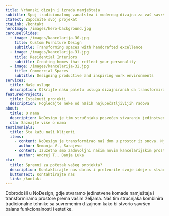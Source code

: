 ```yaml
---
title: Vrhunski dizajn i izrada namještaja
subtitle: Spoj tradicionalnog zanatstva i modernog dizajna za vaš savršen prostor
ctaText: Započnite svoj projekat
ctaLink: /kontakt
heroImage: /images/hero-background.jpg
carouselSlides:
  - image: /images/kancelarija-30.jpg
    title: Custom Furniture Design
    subtitle: Transforming spaces with handcrafted excellence
  - image: /images/kancelarija-31.jpg
    title: Residential Interiors
    subtitle: Creating homes that reflect your personality
  - image: /images/kancelarija-32.jpg
    title: Commercial Spaces
    subtitle: Designing productive and inspiring work environments
services:
  title: Naše usluge
  description: Otkrijte našu paletu usluga dizajniranih da transformiraju vaš prostor
featuredProjects:
  title: Istaknuti projekti
  description: Pogledajte neke od naših najupečatljivijih radova
about:
  title: O nama
  description: NoDesign je tim stručnjaka posvećen stvaranju jedinstvenih prostora i namještaja koji odražavaju vašu osobnost i stil života.
  cta: Saznajte više o nama
testimonials:
  title: Šta kažu naši klijenti
  items:
    - content: NoDesign je transformirao naš dom u prostor iz snova. Njihova pažnja prema detaljima i kvalitet izrade su izvanredni.
      author: Nemanja V., Sarajevo
    - content: Izuzetno smo zadovoljni našim novim kancelarijskim prostorom. NoDesign je stvorio funkcionalano i inspirativno okruženje za naš tim.
      author: Andrej T., Banja Luka
cta:
  title: Spremni za početak vašeg projekta?
  description: Kontaktirajte nas danas i pretvorite svoje ideje u stvarnost.
  buttonText: Kontaktirajte nas
  link: /kontakt
---
```


Dobrodošli u NoDesign, gdje stvaramo jedinstvene komade namještaja i transformiramo prostore prema vašim željama. Naš tim stručnjaka kombinira tradicionalne tehnike sa suvremenim dizajnom kako bi stvorio savršen balans funkcionalnosti i estetike.

